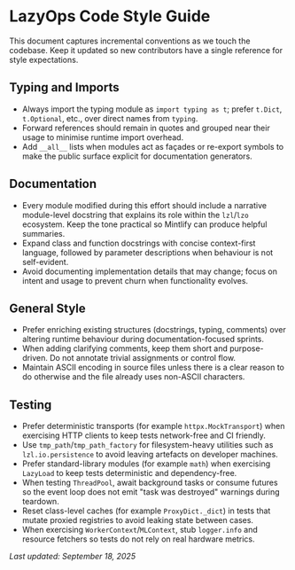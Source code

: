 # LazyOps Code Style Guide

This document captures incremental conventions as we touch the codebase.  Keep
it updated so new contributors have a single reference for style expectations.

## Typing and Imports
- Always import the typing module as `import typing as t`; prefer `t.Dict`,
  `t.Optional`, etc., over direct names from `typing`.
- Forward references should remain in quotes and grouped near their usage to
  minimise runtime import overhead.
- Add `__all__` lists when modules act as façades or re-export symbols to make
  the public surface explicit for documentation generators.

## Documentation
- Every module modified during this effort should include a narrative
  module-level docstring that explains its role within the `lzl`/`lzo`
  ecosystem.  Keep the tone practical so Mintlify can produce helpful
  summaries.
- Expand class and function docstrings with concise context-first language,
  followed by parameter descriptions when behaviour is not self-evident.
- Avoid documenting implementation details that may change; focus on intent and
  usage to prevent churn when functionality evolves.

## General Style
- Prefer enriching existing structures (docstrings, typing, comments) over
  altering runtime behaviour during documentation-focused sprints.
- When adding clarifying comments, keep them short and purpose-driven.  Do not
  annotate trivial assignments or control flow.
- Maintain ASCII encoding in source files unless there is a clear reason to do
  otherwise and the file already uses non-ASCII characters.

## Testing
- Prefer deterministic transports (for example `httpx.MockTransport`) when
  exercising HTTP clients to keep tests network-free and CI friendly.
- Use `tmp_path`/`tmp_path_factory` for filesystem-heavy utilities such as
  `lzl.io.persistence` to avoid leaving artefacts on developer machines.
- Prefer standard-library modules (for example `math`) when exercising
  `LazyLoad` to keep tests deterministic and dependency-free.
- When testing `ThreadPool`, await background tasks or consume futures so the
  event loop does not emit "task was destroyed" warnings during teardown.
- Reset class-level caches (for example `ProxyDict._dict`) in tests that
  mutate proxied registries to avoid leaking state between cases.
- When exercising `WorkerContext`/`MLContext`, stub `logger.info` and resource
  fetchers so tests do not rely on real hardware metrics.

_Last updated: September 18, 2025_
